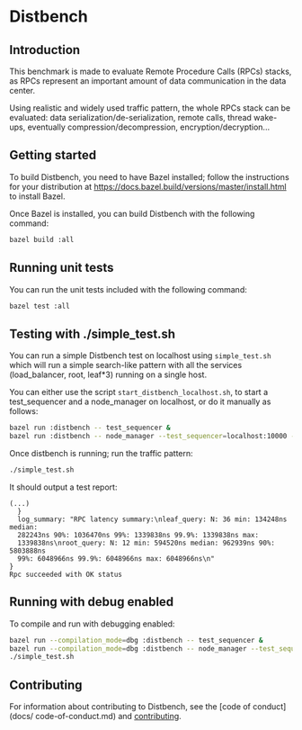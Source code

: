 # Distbench

## Introduction

This benchmark is made to evaluate Remote Procedure Calls (RPCs) stacks, as
RPCs represent an important amount of data communication in the data center.

Using realistic and widely used traffic pattern, the whole RPCs stack can
be evaluated: data serialization/de-serialization, remote calls, thread
wake-ups, eventually compression/decompression, encryption/decryption...

## Getting started

To build Distbench, you need to have Bazel installed; follow the instructions
for your distribution at https://docs.bazel.build/versions/master/install.html
to install Bazel.

Once Bazel is installed, you can build Distbench with the following command:
```bash
bazel build :all
```

## Running unit tests

You can run the unit tests included with the following command:

```bash
bazel test :all
```

## Testing with ./simple\_test.sh

You can run a simple Distbench test on localhost using `simple_test.sh` which
will run a simple search-like pattern with all the services (load\_balancer,
root, leaf\*3) running on a single host.

You can either use the script `start_distbench_localhost.sh`,
to start a test\_sequencer and a node\_manager on localhost, or do it
manually as follows:
```bash
bazel run :distbench -- test_sequencer &
bazel run :distbench -- node_manager --test_sequencer=localhost:10000 --port=9999 &
```

Once distbench is running; run the traffic pattern:
```bash
./simple_test.sh
```

It should output a test report:
```
(...)
  }
  log_summary: "RPC latency summary:\nleaf_query: N: 36 min: 134248ns median:
  282243ns 90%: 1036470ns 99%: 1339838ns 99.9%: 1339838ns max:
  1339838ns\nroot_query: N: 12 min: 594520ns median: 962939ns 90%: 5803888ns
  99%: 6048966ns 99.9%: 6048966ns max: 6048966ns\n"
}
Rpc succeeded with OK status
```

## Running with debug enabled

To compile and run with debugging enabled:

```bash
bazel run --compilation_mode=dbg :distbench -- test_sequencer &
bazel run --compilation_mode=dbg :distbench -- node_manager --test_sequencer=localhost:10000 --port=9999 &
./simple_test.sh
```

## Contributing

For information about contributing to Distbench, see the [code of conduct](docs/
code-of-conduct.md) and [contributing](docs/contributing.md).
